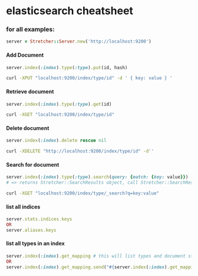 # elasticsearch cheatsheet

### for all examples:

```ruby
server = Stretcher::Server.new('http://localhost:9200')
```

#### Add Document

```ruby
server.index(:index).type(:type).put(id, hash)
```

```bash
curl -XPUT "localhost:9200/index/type/id" -d ' { key: value } '
```

#### Retrieve document

```ruby
server.index(:index).type(:type).get(id)
```

```bash
curl -XGET "localhost:9200/index/type/id"
```

#### Delete document

```ruby
server.index(:index).delete rescue nil
```

```bash
curl -XDELETE "http://localhost:9200/index/type/id" -d''
```

#### Search for document

```ruby
server.index(:index).type(:type).search(query: {match: {key: value}})
# => returns Stretcher::SearchResults object, call Stretcher::SearchResults#docs or Stretcher::SearchResults#documents method to get array of documents.
```

```bash
curl -XGET "localhost:9200/index/type/_search?q=key:value"
```


#### list all indices

```ruby
server.stats.indices.keys
OR
server.aliases.keys
```

#### list all types in an index

```ruby
server.index(:index).get_mapping # this will list types and document structure
OR
server.index(:index).get_mapping.send("#{server.index(:index).get_mapping.keys.first}").keys
```
